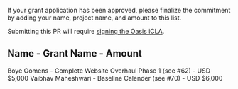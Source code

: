 If your grant application has been approved, please finalize the commitment by adding your name, project name, and amount to this list.
 
Submitting this PR will require [signing the Oasis iCLA](https://gist.github.com/OASIS-OP-Admin/8968911e16d9c245538d552e70af7378).

## Name - Grant Name - Amount

Boye Oomens - Complete Website Overhaul Phase 1 (see #62) - USD $5,000
Vaibhav Maheshwari - Baseline Calender (see #70) - USD $6,000
